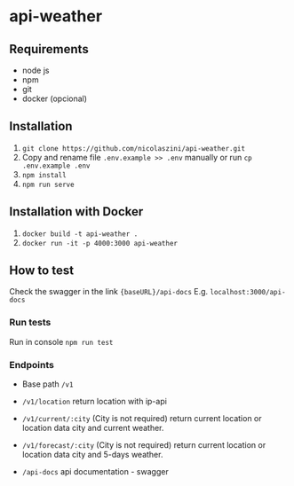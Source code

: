 # api-weather

## Requirements
- node js
- npm
- git
- docker (opcional)

## Installation
1. ```git clone https://github.com/nicolaszini/api-weather.git```
2. Copy and rename file ```.env.example >> .env``` manually or run
```cp .env.example .env```
3. ```npm install```
4. ```npm run serve```

## Installation with Docker
1. ```docker build -t api-weather .```
2. ```docker run -it -p 4000:3000 api-weather```

## How to test
Check the swagger in the link ```{baseURL}/api-docs```
E.g.
```localhost:3000/api-docs```

### Run tests
Run in console
```npm run test```

### Endpoints
- Base path ```/v1```

- ```/v1/location``` return location with ip-api
- ```/v1/current/:city``` (City is not required) return current location or location data city and current weather. 
- ```/v1/forecast/:city``` (City is not required) return current location or location data city and 5-days weather. 
- ```/api-docs``` api documentation - swagger 